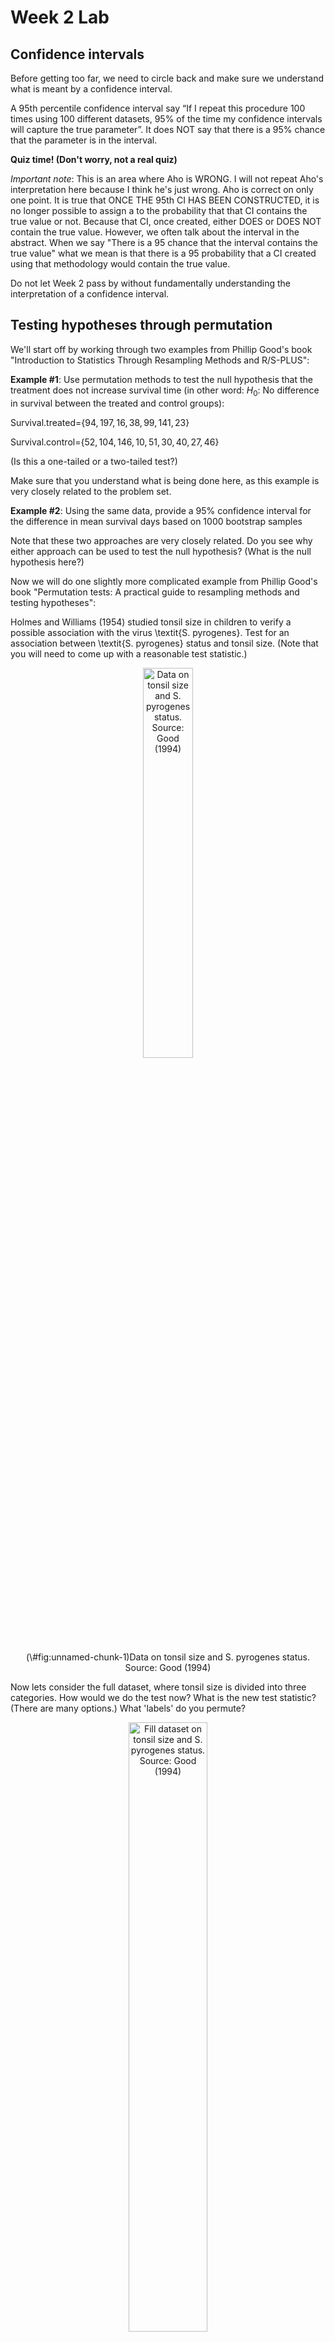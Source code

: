 Week 2 Lab
=============

Confidence intervals
-----------------------

Before getting too far, we need to circle back and make sure we understand what is meant by a confidence interval. 

A 95th percentile confidence interval say “If I repeat this procedure 100 times using 100 different datasets, 95% of the time my confidence intervals will capture the true parameter”. It does NOT say that there is a 95% chance that the parameter is in the interval.

**Quiz time! (Don't worry, not a real quiz)**

*Important note*: This is an area where Aho is WRONG. I will not repeat Aho's interpretation here because I think he's just wrong. Aho is correct on only one point. It is true that ONCE THE 95th CI HAS BEEN CONSTRUCTED, it is no longer possible to assign a $%$ to the probability that that CI contains the true value or not. Because that CI, once created, either DOES or DOES NOT contain the true value. However, we often talk about the interval in the abstract. When we say "There is a 95$%$ chance that the interval contains the true value" what we mean is that there is a 95$%$ probability that a CI created using that methodology would contain the true value.

Do not let Week 2 pass by without fundamentally understanding the interpretation of a confidence interval. 

Testing hypotheses through permutation
------------------------------------

We'll start off by working through two examples from Phillip Good's book "Introduction to Statistics Through Resampling Methods and R/S-PLUS":

**Example #1**: Use permutation methods to test the null hypothesis that the treatment does not increase survival time (in other word: $H_{0}$: No difference in survival between the treated and control groups):

Survival.treated=$\{94,197,16,38,99,141,23 \}$

Survival.control=$\{52,104,146,10,51,30,40,27,46 \}$

(Is this a one-tailed or a two-tailed test?)

Make sure that you understand what is being done here, as this example is very closely related to the problem set.


**Example #2**: Using the same data, provide a 95% confidence interval for the difference in mean survival days based on 1000 bootstrap samples

Note that these two approaches are very closely related. Do you see why either approach can be used to test the null hypothesis? (What is the null hypothesis here?)

Now we will do one slightly more complicated example from Phillip Good's book "Permutation tests: A practical guide to resampling methods and testing hypotheses":

Holmes and Williams (1954) studied tonsil size in children to verify a possible association with the virus \textit{S. pyrogenes}. Test for an association between \textit{S. pyrogenes} status and tonsil size. (Note that you will need to come up with a reasonable test statistic.)

<div class="figure" style="text-align: center">
<img src="Table2categories.png" alt="Data on tonsil size and S. pyrogenes status. Source: Good (1994)" width="40%" />
<p class="caption">(\#fig:unnamed-chunk-1)Data on tonsil size and S. pyrogenes status. Source: Good (1994)</p>
</div>

Now lets consider the full dataset, where tonsil size is divided into three categories. How would we do the test now? What is the new test statistic? (There are many options.) What 'labels' do you permute?

<div class="figure" style="text-align: center">
<img src="Table3categories.png" alt="Fill dataset on tonsil size and S. pyrogenes status. Source: Good (1994)" width="50%" />
<p class="caption">(\#fig:unnamed-chunk-2)Fill dataset on tonsil size and S. pyrogenes status. Source: Good (1994)</p>
</div>

Basics of bootstrap and jackknife
------------------------------------

To get started with bootstrap and jackknife techniques, we start by working through a very simple example. First we simulate some data


```r
x<-seq(0,9,by=1)
```

This will constutute our "data". Let's print the result of sampling with replacement to get a sense for it...


```r
table(sample(x,size=length(x),replace=T))
```

```
## 
## 0 2 4 5 6 9 
## 1 2 2 2 1 2
```

Now we will write a little script to take bootstrap samples and calculate the means of each of these bootstrap samples


```r
xmeans<-vector(length=1000)
for (i in 1:1000)
  {
  xmeans[i]<-mean(sample(x,replace=T))
  }
```

The actual number of bootstrapped samples is arbitrary *at this point* but there are ways of characterizing the precision of the bootstrap (jackknife-after-bootstrap) which might inform the number of bootstrap samples needed. *In practice*, people tend to pick some arbitrary but large number of bootstrap samples because computers are so fast that it is often easy to draw far more samples than are actually needed. When calculation of the statistic is slow (as might be the case if you are using the samples to construct a phylogeny, for example), then you would need to be more concerned with the number of bootstrap samples. 

First, lets just look at a histogram of the bootstrapped means and plot the actual sample mean on the histogram for comparison



```r
hist(xmeans,breaks=30,col="pink")
abline(v=mean(x),lwd=2)
```

<img src="Week-2-lab_files/figure-html/unnamed-chunk-6-1.png" width="672" />

Calculating bias and standard error
-----------------------------------

From these we can calculate the bias and standard deviation for the mean (which is the "statistic"):

$$
\widehat{Bias_{boot}} = \left(\frac{1}{k}\sum^{k}_{i=1}\theta^{*}_{i}\right)-\hat{\theta}
$$


```r
bias.boot<-mean(xmeans)-mean(x)
bias.boot
```

```
## [1] -0.0517
```

```r
hist(xmeans,breaks=30,col="pink")
abline(v=mean(x),lwd=5,col="black")
abline(v=mean(xmeans),lwd=2,col="yellow")
```

<img src="Week-2-lab_files/figure-html/unnamed-chunk-7-1.png" width="672" />

$$
\widehat{s.e._{boot}} = \sqrt{\frac{1}{k-1}\sum^{k}_{i=1}(\theta^{*}_{i}-\bar{\theta^{*}})^{2}}
$$


```r
se.boot<-sd(xmeans)
```

We can find the confidence intervals in two ways:

Method #1: Assume the bootstrap statistics are normally distributed


```r
LL.boot<-mean(xmeans)-1.96*se.boot #where did 1.96 come from?
UL.boot<-mean(xmeans)+1.96*se.boot
LL.boot
```

```
## [1] 2.684292
```

```r
UL.boot
```

```
## [1] 6.212308
```

Method #2: Simply take the quantiles of the bootstrap statistics


```r
quantile(xmeans,c(0.025,0.975))
```

```
##  2.5% 97.5% 
##   2.8   6.3
```

Let's compare this to what we would have gotten if we had used normal distribution theory. First we have to calculate the standard error:


```r
se.normal<-sqrt(var(x)/length(x))
LL.normal<-mean(x)-qt(0.975,length(x)-1)*se.normal
UL.normal<-mean(x)+qt(0.975,length(x)-1)*se.normal
LL.normal
```

```
## [1] 2.334149
```

```r
UL.normal
```

```
## [1] 6.665851
```

In this case, the confidence intervals we got from the normal distribution theory are too wide.

Does it make sense why the normal distribution theory intervals are too wide? Because the original were were uniformly distributed, the data has higher variance than would be expected and therefore the standard error is higher than would be expected.

There are two packages that provide functions for bootstrapping, 'boot' and 'boostrap'. We will start by using the 'bootstrap' package, which was originally designed for Efron and Tibshirani's monograph on the bootstrap. 

To test the main functionality of the 'bootstrap' package, we will use the data we already have. The 'bootstrap' function requires the input of a user-defined function to calculate the statistic of interest. Here I will write a function that calculates the mean of the input values.


```r
library(bootstrap)
theta<-function(x)
  {
    mean(x)
  }
results<-bootstrap(x=x,nboot=1000,theta=theta)
results
```

```
## $thetastar
##    [1] 4.5 4.5 4.5 5.9 4.4 4.1 3.4 3.6 4.6 4.5 4.2 4.5 4.9 4.2 3.4 6.8 4.1 3.7
##   [19] 2.9 4.5 5.3 3.6 5.3 4.3 5.1 6.3 4.6 4.3 4.7 5.3 3.4 5.9 4.5 3.6 5.4 4.3
##   [37] 4.4 5.7 5.4 4.6 4.0 4.6 5.2 4.2 3.8 4.8 4.5 4.4 4.7 5.5 4.4 5.8 3.4 5.6
##   [55] 4.8 4.8 3.5 5.7 4.5 3.5 2.9 4.4 3.9 5.1 4.6 4.9 5.0 4.0 6.7 3.9 4.7 4.8
##   [73] 4.2 4.8 4.4 5.4 5.1 5.9 5.7 3.7 5.1 4.7 6.9 3.7 3.4 5.0 4.1 3.3 3.6 3.9
##   [91] 4.3 6.0 4.3 4.6 2.5 4.6 4.4 3.5 5.5 4.4 6.2 5.0 4.0 4.2 4.5 5.6 6.1 5.3
##  [109] 3.4 4.9 3.5 5.4 3.5 2.3 4.2 3.3 3.5 4.9 4.7 4.0 5.1 3.9 5.5 5.4 6.4 4.5
##  [127] 4.3 4.6 4.8 5.6 4.0 4.6 5.5 4.1 5.1 2.7 4.8 3.7 4.0 6.9 4.2 4.0 4.1 3.9
##  [145] 2.9 4.6 3.3 4.6 5.1 4.4 5.1 2.1 5.6 5.3 3.5 4.3 4.0 5.2 4.7 6.5 5.5 5.4
##  [163] 5.2 4.2 4.1 4.8 3.1 5.1 3.5 3.5 5.4 5.3 3.9 4.2 5.8 5.6 3.6 5.7 4.1 4.1
##  [181] 4.9 4.7 5.8 4.3 2.9 1.3 3.7 5.3 5.6 5.2 6.0 2.7 5.6 5.5 5.7 2.6 4.0 5.0
##  [199] 5.1 3.3 4.1 3.4 6.5 3.7 2.9 4.0 5.6 3.7 6.0 3.7 2.8 3.6 5.7 4.8 5.0 4.5
##  [217] 4.5 4.1 5.5 6.0 3.3 4.1 3.6 3.6 4.9 4.3 4.5 5.3 5.1 4.8 4.0 4.3 3.1 3.7
##  [235] 4.6 3.7 4.0 5.9 3.9 6.5 3.8 5.0 4.4 3.9 4.5 3.4 4.7 3.9 4.5 3.7 5.6 5.2
##  [253] 5.2 5.3 3.9 3.7 4.5 4.6 5.6 4.9 3.2 4.9 6.0 5.2 3.5 5.2 3.8 5.7 4.8 6.1
##  [271] 3.5 4.7 5.1 5.0 3.5 4.4 4.1 4.3 4.9 6.2 4.3 6.2 5.0 5.2 4.0 5.4 5.3 3.0
##  [289] 4.9 5.0 3.2 3.7 5.3 4.2 5.0 5.2 3.8 5.1 5.2 4.9 2.5 5.6 5.8 4.8 5.5 5.5
##  [307] 5.0 3.2 3.7 6.1 5.5 5.4 3.3 5.1 4.8 4.6 4.9 4.1 4.8 4.3 2.5 4.3 4.1 5.0
##  [325] 4.2 5.6 3.3 4.6 3.1 5.4 5.4 4.0 3.9 5.3 4.9 3.9 5.2 5.3 4.8 5.7 3.6 3.4
##  [343] 5.4 4.9 3.4 3.7 4.7 3.2 4.7 4.1 4.6 4.1 4.6 4.7 5.5 2.1 5.4 2.7 5.0 4.0
##  [361] 5.0 4.8 4.8 5.2 4.7 3.8 4.0 4.8 5.6 3.8 2.8 3.8 3.3 4.7 3.7 4.1 3.7 4.1
##  [379] 4.4 3.4 4.9 6.1 5.6 5.0 3.1 4.8 5.0 4.5 3.6 5.0 3.0 5.8 3.6 5.0 4.6 3.6
##  [397] 5.3 4.2 4.7 3.0 5.5 3.9 6.0 3.8 3.8 3.5 3.6 6.0 5.6 3.6 3.7 5.3 4.9 3.5
##  [415] 4.9 4.1 5.6 5.1 4.4 7.6 3.5 2.4 3.9 3.3 5.2 4.0 4.9 5.0 4.4 4.3 4.8 5.3
##  [433] 4.9 5.5 4.3 5.2 4.4 4.2 6.3 4.7 3.3 5.6 4.8 3.0 4.3 3.6 5.4 4.8 4.4 4.6
##  [451] 5.1 5.1 5.4 4.5 5.2 4.0 4.3 3.0 3.8 4.0 4.4 4.6 5.4 4.4 3.6 3.3 5.1 4.2
##  [469] 5.5 3.1 3.2 2.8 6.3 4.3 3.5 6.1 4.8 3.0 3.9 5.1 3.2 5.1 4.3 2.6 5.2 4.2
##  [487] 4.1 4.7 4.3 3.8 3.9 3.1 3.8 5.6 4.5 4.4 4.4 4.8 3.9 3.7 4.2 3.2 4.3 3.8
##  [505] 4.0 4.5 4.3 4.5 4.8 4.4 2.2 4.0 3.1 6.3 4.1 2.8 4.2 3.3 4.4 3.5 4.5 4.8
##  [523] 7.0 4.6 4.8 4.6 4.6 5.2 4.6 4.6 5.2 5.5 4.7 5.2 4.6 3.7 3.1 5.1 3.9 3.3
##  [541] 4.8 4.9 5.0 3.9 4.6 5.4 4.4 3.0 3.3 4.8 4.1 4.3 3.8 4.3 4.1 4.7 5.6 3.9
##  [559] 3.7 7.1 6.0 4.6 5.3 3.9 3.7 3.1 5.7 4.9 4.2 5.1 4.0 4.6 7.3 3.8 3.1 4.3
##  [577] 3.6 6.9 4.4 4.0 4.3 3.0 3.7 4.4 6.3 3.7 4.0 3.9 3.6 5.6 3.5 3.2 5.6 5.3
##  [595] 4.3 3.4 3.6 4.8 4.2 3.2 4.3 5.5 5.2 3.5 5.4 3.4 5.2 3.8 4.3 4.1 4.3 4.5
##  [613] 4.7 6.7 4.5 4.7 4.2 3.4 4.8 4.8 4.4 5.2 2.6 4.0 5.9 3.9 4.7 4.3 5.3 3.9
##  [631] 3.7 4.1 3.4 3.6 5.6 3.5 4.9 5.8 3.3 4.2 4.2 4.8 5.0 4.8 4.7 5.3 3.9 3.4
##  [649] 4.6 4.6 3.0 3.8 6.6 4.3 3.7 4.0 4.7 1.9 4.2 5.0 4.3 4.0 5.9 4.8 4.1 3.4
##  [667] 2.8 5.0 4.0 3.0 5.2 5.3 4.0 4.9 4.2 5.2 4.1 5.5 3.0 5.2 6.5 4.6 5.0 4.6
##  [685] 5.2 3.7 5.3 5.6 5.0 5.4 3.2 4.2 5.2 4.8 4.4 4.4 4.8 3.6 5.6 4.5 4.6 5.9
##  [703] 5.2 3.4 4.6 3.8 4.8 4.2 2.8 6.1 3.9 4.1 4.2 4.0 3.5 4.2 5.8 2.9 5.3 4.4
##  [721] 4.1 4.1 5.5 4.7 3.5 4.3 4.3 3.9 5.5 5.7 5.1 5.6 5.3 5.3 5.7 3.9 5.5 4.0
##  [739] 4.3 4.1 4.5 2.7 2.7 3.9 5.6 5.3 3.5 5.8 4.6 6.3 3.2 4.8 6.7 4.2 3.9 6.7
##  [757] 4.9 3.0 4.2 4.6 4.5 5.3 5.6 2.9 5.8 3.6 6.1 4.3 4.4 4.4 4.9 5.0 2.6 4.8
##  [775] 4.8 4.8 4.0 4.9 4.8 4.9 5.6 4.3 5.0 4.2 4.7 5.0 4.1 3.8 4.2 4.8 4.8 2.8
##  [793] 4.9 5.3 3.4 4.5 5.7 5.5 4.4 5.9 4.6 4.4 3.7 4.4 4.2 3.7 4.9 5.0 4.9 5.4
##  [811] 5.7 3.6 5.5 4.8 3.5 4.0 4.2 4.2 4.4 3.6 3.6 4.9 5.9 5.8 3.9 4.8 4.6 5.1
##  [829] 2.7 3.3 4.8 5.2 4.8 3.7 2.7 4.0 5.1 4.4 3.7 3.7 5.4 3.1 3.8 4.7 5.0 4.6
##  [847] 3.1 4.9 2.9 4.9 5.7 5.1 4.7 2.9 4.3 6.8 4.8 3.5 4.4 5.2 5.8 4.3 3.9 3.6
##  [865] 6.1 4.1 5.2 4.6 5.5 3.4 4.9 5.8 4.9 3.7 5.4 5.0 3.5 3.7 4.4 2.9 2.7 4.7
##  [883] 4.1 3.6 5.8 4.1 4.3 5.4 4.2 6.1 4.1 3.4 3.3 4.8 3.8 3.6 4.6 4.8 5.5 5.5
##  [901] 3.2 4.8 5.6 4.8 3.3 3.1 4.0 5.7 3.4 6.1 3.8 1.8 3.5 3.8 4.6 4.8 4.2 3.0
##  [919] 4.4 2.8 4.4 3.7 3.4 6.8 5.6 3.0 5.1 4.5 4.2 5.4 4.0 4.6 5.4 3.7 4.8 4.5
##  [937] 4.2 3.6 3.9 4.3 3.4 3.3 6.0 6.1 3.9 4.2 5.2 3.9 5.8 5.4 4.9 4.5 4.1 4.0
##  [955] 4.6 5.5 3.6 6.1 3.1 4.1 3.3 3.9 5.3 4.5 5.6 3.7 3.7 3.9 1.7 3.6 3.2 2.5
##  [973] 5.4 4.1 4.1 5.0 4.9 3.9 4.9 4.0 5.2 4.6 4.4 4.5 4.6 4.6 3.2 4.1 3.4 4.7
##  [991] 5.1 5.2 4.2 4.1 5.3 4.3 5.9 4.1 5.7 4.9
## 
## $func.thetastar
## NULL
## 
## $jack.boot.val
## NULL
## 
## $jack.boot.se
## NULL
## 
## $call
## bootstrap(x = x, nboot = 1000, theta = theta)
```

```r
quantile(results$thetastar,c(0.025,0.975))
```

```
##   2.5%  97.5% 
## 2.7975 6.3000
```

Notice that we get exactly what we got last time. This illustrates an important point, which is that the bootstrap functions are often no easier to use than something you could write yourself.

You can also define a function of the bootstrapped statistics (we have been calling this theta) to pull out immediately any summary statistics you are interested in from the bootstrapped thetas.

Here I will write a function that calculates the bias of my estimate of the mean (which is 4.5 [i.e. the mean of the number 0,1,2,3,4,5,6,7,8,9])


```r
bias<-function(x)
  {
  mean(x)-4.5
  }
results<-bootstrap(x=x,nboot=1000,theta=theta,func=bias)
results
```

```
## $thetastar
##    [1] 4.6 5.1 3.6 4.8 3.2 4.1 3.8 3.9 6.8 6.1 4.0 5.5 5.8 3.3 2.9 4.7 2.9 5.3
##   [19] 3.9 5.6 3.9 4.0 5.6 3.9 4.2 5.0 3.0 5.2 5.5 4.8 4.9 5.6 2.9 5.1 4.9 3.6
##   [37] 4.0 5.4 3.9 4.5 4.9 3.5 5.0 4.9 5.9 4.2 5.8 3.7 5.0 3.8 4.2 5.3 4.6 2.2
##   [55] 5.1 5.8 5.9 5.2 2.5 4.2 5.9 3.3 4.5 4.8 5.9 4.6 3.9 5.3 3.9 4.6 6.0 6.6
##   [73] 4.2 4.0 6.2 3.0 5.4 4.6 5.3 5.6 3.3 5.1 3.1 5.0 4.5 4.2 5.6 5.2 4.2 4.7
##   [91] 3.1 2.9 5.2 3.5 5.2 5.3 4.6 3.5 3.1 4.4 4.3 6.6 3.3 4.6 4.6 4.2 3.9 3.3
##  [109] 4.1 3.0 4.6 4.9 2.6 4.4 3.3 4.7 4.2 5.3 5.6 3.2 6.0 4.9 4.2 3.7 5.2 4.7
##  [127] 5.5 6.1 4.6 3.2 3.8 4.0 4.3 4.0 4.8 4.6 3.8 4.6 5.4 4.4 4.4 5.1 4.0 3.6
##  [145] 4.4 5.6 4.7 2.8 2.1 4.9 3.8 4.9 3.5 5.1 3.9 4.6 3.7 4.1 5.0 6.3 5.2 3.9
##  [163] 4.8 3.5 4.5 5.5 3.5 5.6 4.7 3.1 2.7 2.8 5.4 4.1 4.5 4.2 5.2 3.7 5.5 5.1
##  [181] 4.5 5.2 3.9 5.3 5.1 3.9 4.7 4.9 4.6 5.7 6.0 3.2 5.8 5.0 4.4 5.4 3.0 5.3
##  [199] 2.7 5.8 4.2 4.3 4.6 4.2 5.4 6.4 4.7 3.9 3.6 4.5 5.0 5.5 4.3 4.3 5.2 2.7
##  [217] 4.0 4.5 4.2 3.8 4.3 4.4 5.0 4.7 5.1 5.3 3.9 4.4 5.4 5.0 4.4 4.9 4.4 2.2
##  [235] 5.2 4.0 4.6 3.0 4.9 4.8 3.1 4.3 4.3 4.2 4.6 4.2 3.3 5.5 5.3 4.4 4.5 3.7
##  [253] 3.8 3.7 3.6 4.3 6.4 4.5 4.6 3.1 4.7 5.0 4.1 5.2 5.1 4.9 6.2 5.1 4.8 4.9
##  [271] 5.3 3.0 4.3 6.6 3.6 3.3 5.3 5.1 3.8 4.3 5.1 4.4 4.8 3.3 5.3 5.7 4.2 4.6
##  [289] 4.6 2.2 6.0 3.9 3.7 4.0 3.9 3.5 4.4 4.0 4.7 6.2 1.8 4.2 3.6 4.6 3.7 3.8
##  [307] 4.1 3.4 5.0 5.0 3.9 3.9 4.8 4.2 4.1 3.8 4.4 5.7 5.0 4.0 5.9 5.1 4.5 5.9
##  [325] 4.6 4.3 4.7 3.7 2.4 4.4 3.4 5.4 4.5 4.2 5.0 5.1 3.1 4.0 4.0 4.5 5.0 4.2
##  [343] 3.7 3.8 6.5 4.3 4.4 3.4 4.3 3.1 4.2 5.2 4.7 5.1 5.1 5.2 4.0 5.1 4.7 5.0
##  [361] 3.7 4.5 4.7 3.9 4.2 3.7 6.3 3.2 5.7 6.1 6.0 2.7 4.2 4.1 4.2 5.1 4.1 4.9
##  [379] 4.0 4.7 4.6 5.1 5.2 4.9 5.6 4.3 5.6 4.2 4.3 4.6 4.2 5.9 5.3 4.4 4.8 4.8
##  [397] 5.2 4.0 5.6 4.4 3.7 3.4 4.2 3.6 5.0 4.1 3.5 5.5 4.1 5.3 3.0 5.2 2.5 3.0
##  [415] 4.0 3.6 4.3 5.0 4.5 4.8 6.5 4.2 5.0 4.1 5.5 4.2 4.5 5.4 5.7 5.2 4.7 5.3
##  [433] 3.1 5.0 5.0 3.4 3.5 4.0 4.6 5.4 4.7 4.9 5.8 4.8 6.2 5.8 5.9 4.7 6.1 5.1
##  [451] 4.7 3.4 4.6 5.2 4.5 2.9 4.5 5.2 2.4 4.6 4.4 5.1 3.5 4.1 3.3 6.4 5.9 5.4
##  [469] 3.9 4.8 5.0 3.5 4.6 3.9 5.3 5.6 4.0 3.2 4.5 3.6 4.9 3.6 5.2 4.8 4.1 4.8
##  [487] 3.4 4.2 4.4 4.5 4.4 3.6 3.4 3.7 4.5 3.9 2.7 3.6 5.1 4.3 3.9 4.1 5.8 5.1
##  [505] 5.7 4.8 4.6 3.3 3.9 4.0 4.0 3.0 5.0 6.3 4.1 4.3 3.8 6.3 4.9 4.9 4.1 4.9
##  [523] 4.7 5.0 4.7 4.0 4.3 4.7 4.6 2.8 5.2 4.5 4.3 4.9 3.9 4.6 5.2 4.9 4.4 4.3
##  [541] 3.9 4.4 4.4 5.9 4.3 4.0 4.7 3.1 3.9 5.3 4.2 5.9 5.0 5.4 5.1 6.1 4.4 5.8
##  [559] 5.4 4.4 4.9 4.4 3.7 4.3 5.6 4.0 5.1 3.7 4.8 4.1 5.6 3.6 4.1 5.8 3.5 3.4
##  [577] 5.2 4.1 4.9 2.8 5.0 3.2 4.6 5.1 3.3 3.5 4.2 5.8 4.3 5.6 3.6 4.2 3.9 4.9
##  [595] 4.2 5.9 4.8 4.0 6.8 5.2 4.6 5.2 5.8 4.7 4.7 3.7 5.7 3.2 6.8 4.1 4.3 5.3
##  [613] 3.8 5.8 4.7 4.8 4.2 5.9 4.3 3.9 4.8 4.5 3.5 4.0 2.6 4.2 4.6 4.9 4.6 5.5
##  [631] 3.5 4.9 4.4 1.9 4.6 4.3 4.9 5.8 4.1 2.5 5.1 3.8 3.5 5.3 5.0 5.4 5.0 5.6
##  [649] 4.0 4.1 3.2 4.0 3.0 6.2 4.7 4.6 4.7 5.2 3.8 4.2 3.3 3.2 3.1 5.1 5.3 4.3
##  [667] 4.2 5.5 4.6 4.5 4.1 3.4 6.0 2.1 4.7 5.0 4.5 4.8 5.2 3.4 3.1 4.4 2.8 6.2
##  [685] 5.2 3.0 2.2 5.5 5.4 4.1 4.1 4.6 3.8 5.9 5.4 5.7 4.6 3.3 4.1 5.6 4.2 4.5
##  [703] 5.1 2.5 3.7 5.2 4.7 5.0 4.0 4.2 4.8 2.4 3.8 6.5 4.5 4.2 4.9 4.8 5.2 5.7
##  [721] 4.8 3.7 5.9 4.3 3.3 3.8 6.1 5.1 6.1 4.9 4.1 4.1 4.6 4.0 4.6 4.4 5.0 4.6
##  [739] 4.1 3.7 3.3 5.1 4.9 4.8 6.5 5.1 3.9 4.3 3.7 3.8 4.6 4.5 6.1 5.8 3.4 5.3
##  [757] 5.1 5.2 2.5 4.9 3.7 5.0 4.5 5.5 5.3 3.7 4.9 4.5 5.3 4.8 6.6 4.3 4.9 3.5
##  [775] 5.3 4.9 3.9 4.0 5.2 5.0 4.2 4.7 5.6 5.5 4.7 5.6 4.3 6.5 4.1 5.3 4.0 4.1
##  [793] 5.9 4.3 3.9 4.7 2.4 4.2 5.0 4.3 3.9 3.6 3.3 4.2 4.0 3.6 4.0 4.4 5.2 4.7
##  [811] 4.9 4.1 2.8 5.3 5.2 5.5 4.2 3.2 4.0 4.0 3.4 6.3 5.2 5.0 5.0 4.4 4.7 4.6
##  [829] 5.7 4.0 5.0 3.2 3.4 5.3 4.5 4.5 4.9 5.7 4.4 4.2 4.8 5.3 4.2 4.8 4.1 4.3
##  [847] 4.4 3.7 6.1 4.5 4.1 2.9 3.6 5.3 3.0 4.2 4.6 5.2 4.7 5.1 2.7 3.4 4.4 5.2
##  [865] 3.0 4.1 4.7 6.0 2.7 4.2 4.9 2.3 3.9 3.6 4.2 4.5 5.1 3.1 3.8 3.7 4.5 4.0
##  [883] 5.0 3.5 3.2 5.1 5.0 5.2 6.4 4.9 4.0 5.9 4.5 3.7 3.1 4.2 3.8 6.5 3.6 4.2
##  [901] 4.9 4.4 3.4 1.7 2.8 3.3 4.6 5.5 5.7 4.1 6.9 4.4 4.1 5.0 5.3 5.3 5.7 4.3
##  [919] 4.8 4.4 3.8 4.8 5.0 2.4 4.0 3.7 5.0 3.7 4.9 2.8 4.0 4.8 2.9 4.1 6.7 5.8
##  [937] 5.3 4.2 4.1 4.5 3.6 5.6 6.4 3.8 3.6 2.7 5.1 4.4 2.9 5.6 5.4 4.7 5.5 6.3
##  [955] 4.0 4.4 5.2 3.9 5.1 4.8 4.2 3.5 3.4 4.0 3.2 3.8 1.9 5.8 4.5 4.5 5.6 2.9
##  [973] 4.3 4.5 4.4 2.9 5.5 6.3 3.8 4.0 5.0 3.2 5.8 5.8 4.5 5.5 3.7 4.7 3.8 4.4
##  [991] 4.0 4.4 5.5 4.5 5.3 5.1 3.8 4.8 5.9 3.3
## 
## $func.thetastar
## [1] -0.0105
## 
## $jack.boot.val
##  [1]  0.49751381  0.29740634  0.30550459  0.19350282 -0.02234957 -0.09106145
##  [7] -0.19116022 -0.30792350 -0.38862974 -0.53584337
## 
## $jack.boot.se
## [1] 0.9670764
## 
## $call
## bootstrap(x = x, nboot = 1000, theta = theta, func = bias)
```

Compare this to 'bias.boot' (our result from above). Why might it not be the same? Try running the same section of code several times. See how the value of the bias ($func.thetastar) jumps around? We should not be surprised by this because we can look at the jackknife-after-bootstrap estimate of the standard error of the function (in this case, that function is the bias) and we can see that it is not so small that we wouldn't expect some variation in these values.

Remember, everything we have discussed today are estimates. The statistic as applied to your data will change with new data, as will the standard error, the confidence intervals - everything! All of these values have sampling distributions and are subject to change if you repeated the procedure with new data.

Note that we can calculate any function of $\theta^{*}$. A simple example would be the 72nd percentile:


```r
perc72<-function(x)
  {
  quantile(x,probs=c(0.72))
  }
results<-bootstrap(x=x,nboot=1000,theta=theta,func=perc72)
results
```

```
## $thetastar
##    [1] 4.6 3.3 4.3 4.2 5.4 3.2 4.3 4.1 4.0 6.1 5.0 5.5 5.7 4.5 5.1 3.3 5.3 5.6
##   [19] 5.2 3.4 3.6 3.1 5.5 4.9 5.0 4.0 5.1 4.7 4.4 5.4 4.3 3.6 6.8 4.3 4.6 2.9
##   [37] 2.6 4.8 3.7 4.4 4.7 5.6 3.6 5.0 3.9 3.9 5.3 3.2 2.6 5.2 3.1 4.6 5.9 5.1
##   [55] 4.6 5.3 4.7 4.8 5.2 4.8 4.2 4.7 3.0 3.5 4.3 4.6 4.5 5.3 5.3 3.8 4.2 3.9
##   [73] 4.5 4.4 3.4 2.4 5.1 5.1 4.2 4.2 4.3 3.8 3.6 3.4 4.2 4.7 2.9 3.5 3.8 4.3
##   [91] 6.1 4.1 3.0 5.3 2.7 3.9 4.0 4.8 3.0 2.7 3.7 5.7 4.2 4.1 3.9 3.7 5.1 5.9
##  [109] 4.6 4.4 6.2 3.2 5.4 4.3 4.0 5.5 5.9 5.4 4.1 6.1 5.0 4.0 4.6 5.1 5.0 4.0
##  [127] 4.8 5.0 3.7 4.3 5.6 4.9 4.7 5.2 3.7 5.2 2.5 5.1 5.3 4.9 3.6 3.0 4.4 4.2
##  [145] 3.0 4.1 4.2 5.7 4.0 4.4 3.3 5.2 4.5 4.0 4.5 2.3 4.0 4.5 5.5 5.0 3.1 3.4
##  [163] 4.0 5.1 4.7 4.8 4.9 5.5 4.4 4.0 2.8 6.0 5.8 4.5 4.3 4.8 4.3 3.8 5.1 4.5
##  [181] 4.9 4.3 4.5 3.2 4.5 2.6 3.8 3.8 4.6 4.1 5.6 6.1 4.5 4.6 5.0 4.8 4.6 3.0
##  [199] 3.8 4.3 5.5 3.8 4.6 5.0 2.8 4.2 3.5 6.5 6.4 3.7 5.0 4.7 5.7 2.9 5.8 4.3
##  [217] 5.5 5.1 4.6 5.3 5.1 5.3 4.4 5.8 4.5 3.7 4.3 5.6 3.7 4.9 6.0 4.8 3.0 4.8
##  [235] 3.6 5.1 2.8 3.5 2.9 3.5 4.4 4.6 5.5 4.0 4.3 5.3 4.1 4.0 5.9 4.8 5.7 5.6
##  [253] 4.6 5.7 3.9 4.4 4.6 4.7 6.6 3.7 4.8 3.1 5.4 3.2 5.1 6.2 5.5 4.6 5.7 5.5
##  [271] 5.0 5.2 3.4 4.4 5.8 3.9 3.0 5.2 5.5 4.6 5.2 3.9 5.9 5.3 6.0 5.2 4.3 4.1
##  [289] 2.3 5.3 4.1 3.0 5.4 3.9 5.3 3.9 4.1 4.7 4.7 4.3 5.8 4.2 6.6 4.6 4.5 4.6
##  [307] 3.6 5.9 4.2 3.1 4.0 3.8 4.6 3.8 4.7 4.9 3.7 4.5 2.8 6.1 5.4 4.2 4.0 4.9
##  [325] 3.3 5.6 4.1 2.7 5.0 5.2 4.5 5.3 3.9 5.3 4.6 5.5 4.9 4.3 3.8 6.1 5.0 4.6
##  [343] 4.0 2.8 5.7 4.0 4.6 4.0 5.5 5.2 4.0 4.1 4.5 4.7 4.3 4.6 2.8 4.3 2.9 4.0
##  [361] 4.3 3.2 3.7 4.2 4.8 2.9 4.6 5.3 6.3 5.8 5.1 3.2 4.1 5.5 4.8 4.6 4.0 5.0
##  [379] 5.9 5.1 3.9 4.5 3.3 4.5 5.6 5.9 4.3 4.2 4.0 4.4 4.8 4.1 3.2 4.2 6.1 5.3
##  [397] 4.4 6.5 2.8 3.7 5.3 4.3 5.3 4.3 2.2 6.0 6.5 3.8 3.1 5.7 4.7 4.5 5.1 4.0
##  [415] 3.0 5.6 4.1 5.0 4.5 4.6 4.1 4.5 4.0 4.0 5.0 4.1 4.0 4.7 6.0 5.3 4.8 4.6
##  [433] 3.9 5.0 3.7 3.3 3.8 5.0 5.3 4.8 5.4 3.5 5.0 4.8 3.6 2.7 4.3 5.5 6.5 4.3
##  [451] 5.7 4.6 3.6 3.8 3.1 5.3 5.9 4.8 5.8 3.7 2.3 5.6 3.3 4.1 3.5 4.6 4.1 5.7
##  [469] 4.4 4.4 3.8 5.8 3.2 5.9 4.8 5.1 2.6 5.0 3.8 4.1 4.3 3.0 5.3 5.2 5.5 4.4
##  [487] 3.2 4.1 4.3 5.9 4.2 6.7 3.9 5.1 3.7 2.5 4.4 3.9 3.1 4.2 3.2 3.2 4.4 3.9
##  [505] 5.8 3.6 4.2 3.8 4.6 3.7 3.7 4.1 3.9 3.1 5.0 3.5 3.3 3.2 4.8 3.8 3.8 3.7
##  [523] 4.8 5.6 4.3 4.2 5.2 5.4 2.0 6.7 2.3 4.5 4.1 4.3 5.1 5.7 5.6 4.9 4.8 4.5
##  [541] 4.9 3.5 5.4 4.0 3.1 3.6 6.4 4.9 3.8 5.7 5.2 4.8 5.6 3.5 3.9 3.9 3.3 4.2
##  [559] 5.0 5.1 5.5 4.9 4.8 3.4 4.7 6.5 5.1 3.5 5.3 4.0 5.8 4.4 4.3 2.9 3.5 5.7
##  [577] 4.7 5.6 4.2 5.4 5.0 4.1 3.5 4.9 4.1 2.2 3.4 5.3 1.3 3.8 4.5 3.1 4.4 5.0
##  [595] 4.4 2.5 5.2 3.5 4.5 4.0 6.6 2.6 4.3 3.7 4.2 4.2 4.4 5.5 6.5 6.9 3.9 5.2
##  [613] 7.1 4.1 6.4 5.7 5.8 4.3 4.7 4.2 4.1 4.9 6.4 5.1 2.9 5.1 6.3 3.6 5.3 4.4
##  [631] 5.3 5.5 5.2 4.9 6.1 3.6 3.7 3.7 4.0 4.6 3.6 4.5 2.5 5.8 5.2 5.4 5.7 4.2
##  [649] 4.8 3.0 3.8 5.9 4.3 5.3 5.1 4.5 4.6 4.9 6.4 5.1 5.8 3.9 5.0 4.5 5.4 3.2
##  [667] 4.3 4.0 4.4 5.5 3.5 4.6 4.4 3.6 4.2 5.5 3.7 5.4 3.2 5.2 3.1 3.3 5.3 4.9
##  [685] 4.4 5.7 4.5 5.3 4.6 4.1 4.7 5.1 5.8 4.2 5.3 3.0 3.9 4.7 4.7 4.8 5.1 3.6
##  [703] 5.4 4.1 4.3 4.2 4.9 4.1 4.7 4.1 4.6 4.8 4.4 3.0 3.8 5.5 3.0 5.8 4.1 4.8
##  [721] 4.9 3.9 3.3 4.0 5.5 4.4 5.7 4.1 3.8 5.2 5.3 4.5 5.4 4.7 5.6 4.8 3.2 4.5
##  [739] 5.6 5.3 2.9 5.0 5.0 4.7 6.2 2.9 4.7 3.8 3.9 3.6 4.7 4.0 2.9 2.8 3.8 3.7
##  [757] 4.8 4.5 3.9 5.2 4.5 5.2 4.4 4.5 4.7 4.9 5.2 5.2 5.3 4.4 5.2 5.2 4.5 3.4
##  [775] 3.8 4.5 5.0 3.4 3.7 4.0 4.4 5.3 5.2 3.4 5.9 3.1 5.4 5.4 6.2 3.0 4.4 5.5
##  [793] 3.6 5.7 3.9 4.1 4.9 6.2 3.1 4.5 5.1 4.5 4.2 5.3 4.5 3.8 5.3 3.7 3.7 4.5
##  [811] 5.3 3.0 3.7 6.4 4.2 5.1 4.5 4.4 5.6 3.8 5.5 3.5 5.8 5.6 4.9 5.0 5.1 5.4
##  [829] 4.4 5.2 3.9 3.2 4.7 4.3 4.6 5.1 4.4 4.2 5.3 4.1 4.2 4.6 4.1 5.9 5.1 5.1
##  [847] 4.9 4.8 2.1 3.9 5.2 4.3 4.4 5.5 4.8 5.6 5.8 5.8 3.8 4.2 5.3 3.9 5.8 4.0
##  [865] 5.4 5.2 2.9 2.9 5.6 4.1 5.1 4.9 5.6 3.3 4.3 4.5 5.1 5.9 6.4 2.4 4.8 3.8
##  [883] 3.9 4.3 4.8 4.7 5.0 5.6 6.0 4.7 4.1 4.6 3.6 4.1 3.3 4.5 5.8 3.6 6.0 4.0
##  [901] 4.8 5.2 5.7 5.1 5.2 4.1 5.2 4.6 2.9 5.2 3.4 4.6 3.9 2.8 4.9 5.2 5.2 3.2
##  [919] 3.1 3.8 4.3 4.7 3.9 4.5 4.0 4.8 3.1 4.5 5.3 4.5 4.7 6.2 3.6 5.1 3.9 4.5
##  [937] 3.5 5.2 4.1 5.9 4.0 3.7 3.8 4.4 3.4 3.0 3.3 4.7 4.0 6.6 5.4 5.3 3.9 5.9
##  [955] 4.5 3.4 3.2 4.5 4.8 5.2 4.9 6.0 4.2 4.3 5.0 3.7 2.7 5.1 2.4 4.4 5.1 4.5
##  [973] 6.2 3.9 3.3 5.9 5.0 5.0 4.5 4.1 3.8 4.4 4.6 4.9 4.8 5.1 3.7 5.8 3.5 4.7
##  [991] 3.8 4.3 5.7 5.0 2.8 4.7 3.8 5.3 4.0 5.4
## 
## $func.thetastar
## 72% 
## 5.1 
## 
## $jack.boot.val
##  [1] 5.500 5.388 5.300 5.300 5.200 5.100 4.900 4.800 4.600 4.500
## 
## $jack.boot.se
## [1] 0.9748706
## 
## $call
## bootstrap(x = x, nboot = 1000, theta = theta, func = perc72)
```

On Tuesday we went over an example in which we bootstrapped the correlation coefficient between LSAT scores and GPA. To do that, we sampled pairs of (LSAT,GPA) data with replacement. Here is a little script that would do something like that using (X,Y) data that are independently drawn from the normal distribution


```r
xdata<-matrix(rnorm(30),ncol=2)
```

Everyone's data is going to be different. With such a small sample size, it would be easy to get a positive or negative correlation by random change, but on average across everyone's datasets, there should be zero correlation because the two columns are drawn independently.


```r
n<-15
theta<-function(x,xdata)
  {
  cor(xdata[x,1],xdata[x,2])
  }
results<-bootstrap(x=1:n,nboot=50,theta=theta,xdata=xdata) 
#NB: xdata is passed to the theta function, not needed for bootstrap function itself
```

Notice the parameters that get passed to the 'bootstrap' function are: (1) the indexes which will be sampled with replacement. This is different that the raw data but the end result is the same because both the indices and the raw data get passed to the function 'theta' (2) the number of bootrapped samples (in this case 50) (3) the function to calculate the statistic (4) the raw data.

Lets look at a histogram of the bootstrapped statistics $\theta^{*}$ and draw a vertical line for the statistic as applied to the original data.


```r
hist(results$thetastar,breaks=30,col="pink")
abline(v=cor(xdata[,1],xdata[,2]),lwd=2)
```

<img src="Week-2-lab_files/figure-html/unnamed-chunk-17-1.png" width="672" />

Parametric bootstrap
---------------------

Let's do one quick example of a parametric bootstrap. We haven't introduced distributions yet (except for the Gaussian, or Normal, distribution, which is the most familiar), so lets spend a few minutes exploring the Gamma distribution, just so we have it to work with for testing out parametric bootstrap. All we need to know is that the Gamma distribution is a continuous, non-negative distribution that takes two parameters, which we call "shape" and "rate". Lets plot a few examples just to see what a Gamma distribution looks like. (Note that the Gamma distribution can be parameterized by "shape" and "rate" OR by "shape" and "scale", where "scale" is just 1/"rate". R will allow you to use either (shape,rate) or (shape,scale) as long as you specify which you are providing.

<img src="Week-2-lab_files/figure-html/unnamed-chunk-18-1.png" width="672" />


Let's generate some fairly sparse data from a Gamma distribution


```r
original.data<-rgamma(10,3,5)
```

and calculate the skew of the data using the R function 'skewness' from the 'moments' package. 


```r
library(moments)
theta<-skewness(original.data)
head(theta)
```

```
## [1] 0.2879141
```

What is skew? Skew describes how assymetric a distribution is. A distribution with a positive skew is a distribution that is "slumped over" to the right, with a right tail that is longer than the left tail. Alternatively, a distribution with negative skew has a longer left tail. Here we are just using it for illustration, as a property of a distribution that you may want to estimate using your data.

Lets use 'fitdistr' to fit a gamma distribution to these data. This function is an extremely handy function that takes in your data, the name of the distribution you are fitting, and some starting values (for the estimation optimizer under the hood), and it will return the parameter values (and their standard errors). We will learn in a couple weeks how R is doing this, but for now we will just use it out of the box. (Because we generated the data, we happen to know that the data are gamma distributed. In general we wouldn't know that, and we will see in a second that our assumption about the shape of the data really does make a difference.)


```r
library(MASS)
fit<-fitdistr(original.data,dgamma,list(shape=1,rate=1))
# fit<-fitdistr(original.data,"gamma")
# The second version would also work.
fit
```

```
##     shape       rate  
##   4.764749   8.174204 
##  (2.060596) (3.728146)
```

Now lets sample with replacement from this new distribution and calculate the skewness at each step:


```r
results<-c()
for (i in 1:1000)
  {
  x.star<-rgamma(length(original.data),shape=fit$estimate[1],rate=fit$estimate[2])
  results<-c(results,skewness(x.star))
  }
head(results)
```

```
## [1] 0.2523278 0.8468052 0.3980653 1.5697386 0.2026111 0.9616714
```

```r
hist(results,breaks=30,col="pink",ylim=c(0,1),freq=F)
```

<img src="Week-2-lab_files/figure-html/unnamed-chunk-22-1.png" width="672" />

Now we have the bootstrap distribution for skewness (the $\theta^{*}$ s), we can compare that to the equivalent non-parametric bootstrap:


```r
results2<-bootstrap(x=original.data,nboot=1000,theta=skewness)
results2
```

```
## $thetastar
##    [1]  0.0204616826 -0.0951355836  0.6093184470 -0.0902277636  0.8992414777
##    [6]  0.1700186940  0.2234458540  0.6832185966  0.0125023555  0.0415735684
##   [11]  0.1016936046  0.0536620390 -0.1290922731  0.4726391388  0.6432034652
##   [16]  0.0992029460  0.7875824918  0.3021228236 -0.0344558903  0.8591316515
##   [21]  0.2536596072 -0.2239487912  0.1933694261  0.4842886682 -0.2794604684
##   [26]  0.3462737546 -0.2072768768 -0.5086520834 -0.4010170678 -0.0065885453
##   [31] -0.2892012439  0.5857222806 -0.4162310487 -0.0169978523  0.0738584756
##   [36] -0.2701582233  0.3982100754  0.4816242842  0.7055093967  0.6200367019
##   [41]  0.2178065415 -0.3206378075  0.0637469510  0.6671585122  0.1445760234
##   [46]  0.2526799466  0.8945988910  0.0119791781 -0.1126314775  0.1833929159
##   [51]  0.8512601715  0.0859120803  0.5091530058  0.1455638329  0.5039255136
##   [56]  0.1773090690  0.4402416267  0.4172765593  0.1828690357  0.5301160306
##   [61]  0.0151668681  0.7017422400  0.6135271545  0.2100281078  0.2131295160
##   [66]  0.0400718285  0.1432947372  0.3862874819 -0.3557341688  1.2554245675
##   [71] -0.6424260830  0.2124378541  0.1281004225 -0.1344412156 -0.0331475023
##   [76]  0.7196200873 -0.5182455356  0.3263813551  0.7364242361 -0.0453071553
##   [81]  0.5595160929  0.0375517186 -0.3189509584  0.6069874009  0.4374707709
##   [86]  0.7131840915  0.8603368295 -0.0607337582 -0.2310410737  0.3020185979
##   [91]  0.1032920839 -0.0378603939 -0.2677846785  0.5838547018  0.6315263932
##   [96] -0.0795101560 -0.0591476486  0.1051385402 -0.0577621270  1.2351037963
##  [101]  0.7356449183  0.8432778552  0.2750471571 -0.0693315243 -0.3138455267
##  [106]  0.0448260261 -0.1210057140  0.9470997848 -0.1235846602  0.3024775088
##  [111] -0.6221900837  0.7131288677  0.2522985510  0.1851286553  0.1138620575
##  [116] -0.3318496322 -0.4911865909 -0.2111643767  0.4418136891  0.6222775744
##  [121]  0.2587078660 -0.0421272238  0.7345562710 -0.6400637662  0.2760795102
##  [126]  0.2247747046 -0.6975050857  0.7616149455  0.3366947617 -0.1658526199
##  [131]  0.9536863090 -0.0069772477  0.3456652298 -0.0660510513  0.4621398195
##  [136] -0.4440669793 -0.2206987532 -0.2446288681  1.1832034002  1.0054350167
##  [141] -0.3481628128 -0.0592810278  0.1317499231  0.3637289807  0.5997638276
##  [146] -0.1527116387  0.3479258434  0.0851981420  1.2539130470  0.2198029370
##  [151]  0.2337359741  0.5209826178  0.2694539233  1.0706698479  0.3713176273
##  [156]  0.2269794274  0.1625013364 -0.0717251209  0.7436344416  0.1202441684
##  [161]  0.3437567053 -0.3995363007  0.5907165145 -0.5914283700  0.1241604767
##  [166] -0.0150487860  0.4340283014  1.0172897325 -0.0403144451  0.1372081986
##  [171]  0.5412599911 -0.1032032552  0.5749454733 -0.2425259544  0.0355101507
##  [176]  0.2947995452 -0.3046147620  1.3973907491  0.1653036263  0.4132362067
##  [181]  0.3630670173 -0.3522982672  1.2914069646  0.6177478132  0.5884830747
##  [186]  0.1536400127 -0.4058202883 -0.1612485226  0.4579771240 -0.0636969028
##  [191] -0.6349802920 -0.6047551881 -0.9526365692  0.7544637469  0.6252387197
##  [196]  0.2217016058  0.2502807904  0.4949306563  0.0594972876 -0.2341641205
##  [201] -0.5173613640  0.1343401118  0.2446170116  0.0768304376  0.3158321917
##  [206]  0.3517154685  0.5630613129  0.5978075247  0.0275668674  0.6148186585
##  [211]  0.7031752106  0.8088918755 -0.3763321218  0.1190146660 -0.5781936737
##  [216] -0.2140568092  0.1499526737 -0.4145727935  0.2681844710 -0.2462998426
##  [221] -0.6159348534 -0.4377658900  0.4633678215  1.0694634717  0.7183029605
##  [226] -0.0568771926 -0.0376260756  1.0383144844  0.4355803116  0.6623600956
##  [231] -0.5926264500  0.6520251611 -0.3691104954  0.1210439628 -0.0401614115
##  [236]  0.6509372108  0.2691292801  0.7031752106  0.5181729229  1.3948123240
##  [241]  0.5786407389 -0.0258658602 -0.4787521172  0.7717254053  0.1191719857
##  [246] -0.4992480315  0.3140760460  0.1301110341  0.4170655106  0.3891932637
##  [251] -0.2047174409  0.5413095751  0.2184540438  0.6910934059  0.6692367475
##  [256]  0.5679746643 -0.4779669550  1.1194119762  0.1809772707  0.3298047506
##  [261] -0.4165728645  0.6026037589  0.7585057810  0.4058955651  0.5164549681
##  [266]  0.4384591356  0.1207249430  0.4306446048 -0.3544540584  0.4407557109
##  [271] -0.1796105137  0.7156664702 -0.5065304249 -0.2672933059 -0.3360987214
##  [276]  0.7063996330  0.9904649779  0.9550666609  0.0658302507 -0.3540015101
##  [281]  0.8393357884 -0.0623316010  0.2303566051  0.3145175572  0.4826282842
##  [286] -0.0920273926  0.0640455208 -1.0976310051  0.8432048472  0.3487407967
##  [291]  0.3996861773  0.4200363804  0.4909989467 -0.1088359073  0.3526853672
##  [296] -0.6948774706  0.3260693685  0.5306920790 -0.1112234534 -0.1618886250
##  [301] -0.4504881608 -0.7720210688  0.3419072837  0.4400625936 -0.0689165472
##  [306]  1.2213520373 -0.1902376188  0.6313921927  0.3512258172  0.0910845344
##  [311]  0.5417071934 -0.5088900861 -0.0912010489  0.9575511522  0.5952289004
##  [316]  0.3862388217 -0.6261565705 -0.7008161587  0.0624006861 -0.2525233655
##  [321] -0.0874712495  0.5979757999  0.7249435654 -0.6742353594  0.2815165359
##  [326]  0.4352152616  0.1012996763  0.6013593097  0.1682812343  0.6520251611
##  [331] -0.3672497520  0.5379230789 -0.0094619264  0.1355619769 -0.6574990277
##  [336] -0.3219900039  0.0205384536 -0.2184984970  0.0429791667  0.7922866750
##  [341]  0.6550145128  0.2470621875  0.4105259944  0.5408031293 -0.1783507025
##  [346] -0.5113775304  0.4314950013  0.0800672152  0.3303664244  0.8839643295
##  [351]  1.0877616932 -0.4307336512  0.4603964759  0.1760682221  0.0549931404
##  [356]  0.1847850262 -0.2362177073  0.2046629183  0.0777289601 -0.5342154118
##  [361]  0.4114186471  0.2835923933  0.1091029063 -0.5447327837  0.0537040919
##  [366] -0.1379119007 -0.7340435355  0.3858158115  0.0607447848  0.1846491585
##  [371]  0.6000128808  1.2971000732 -0.6850637620 -0.3851888070 -0.0116678540
##  [376]  0.0694201600  0.4553755570  0.2445997266  0.5404340865 -0.2485827012
##  [381]  1.1581312614  0.0205373373  0.1169560660  1.4280800730  0.4684478354
##  [386] -0.4416180958  0.1156832562 -0.5716249278 -0.5785247632 -0.6621440038
##  [391]  0.6119600818 -1.2153554446 -0.2189751889  0.4481094217  0.9344651268
##  [396] -0.6865824916  0.4725873088  0.1548452691  0.5585842816 -0.0231009870
##  [401] -0.1194456928 -0.0222384744 -0.0855643259  1.3445429952  0.8825948135
##  [406]  0.7556290865  0.7110562676 -0.3481057334 -0.1449320410  0.0903726956
##  [411] -0.0222162161  0.2302405586  0.0024028893 -0.0856948948  1.0248130814
##  [416] -0.2645640384 -0.1336485166 -0.0838582953  0.0700950468  0.1050993707
##  [421]  0.2740447764 -0.4029201620  0.0333413757 -0.8157655021 -0.1718059042
##  [426]  1.0390158764  0.7063996330  0.4989874117  0.4540556421 -0.0762058740
##  [431]  0.0841229940 -0.2603062815  0.9152354663  0.2122199195  0.2256917472
##  [436]  0.3241025712  0.1751545028  0.5210675598 -0.2511245025 -0.1255878017
##  [441] -0.0114871941 -0.2013139449  0.7002631170  1.2011153625  0.9177945854
##  [446]  0.1073145721  0.5370296178  0.1726635100  0.3752243618 -0.0260036312
##  [451]  1.0085072117 -0.3155110632  0.2446170116  0.5314811304  1.1616905254
##  [456] -0.6879974623  0.7280684278 -0.1449320410  0.3636984489  1.0364800768
##  [461]  0.3206978975  0.2634207875  0.3369236613 -0.1111286838  0.3462190139
##  [466]  0.1279613757  0.9427738259 -0.4158737656  0.3727163195  2.1198214842
##  [471]  0.1453791147  0.4742260751 -0.2465176627  0.9923223528 -0.5904480254
##  [476] -0.6324172033  0.7706082857  0.6484040159  0.4707035594 -0.2050614185
##  [481]  0.7831917920  0.1280315080 -0.1161870196 -0.2396808231  0.2261776031
##  [486] -0.2933112951  0.2383084008 -0.0002051643  0.3176935272 -0.2651428016
##  [491]  0.4123344243  0.2315128344  0.6251426626  0.6789548651  0.8761662647
##  [496]  0.7113399165  0.0988094832  0.9300879120  0.7835926517  0.5380178980
##  [501]  0.7610576373 -0.0234710536  0.6958278378  0.3037192652 -0.2765016596
##  [506]  0.0697493445  1.4148682062  0.2224217045  0.4953254808  1.2574763714
##  [511]  0.2491986598 -0.0300271738  0.6360973009  0.7597535438  0.2884961026
##  [516] -0.0965537326 -0.0443805541 -0.2482127099  0.6095026861 -0.2558491754
##  [521]  0.1954178074  0.7633232405 -0.1122192398  0.0954298871 -0.8447677189
##  [526]  0.1017174226  0.2757365000  0.2314882507  0.0979311761  0.2232115446
##  [531] -0.0678904860  0.1736673577  0.1498238665  0.7668979547  0.0057032913
##  [536] -0.1359512139  0.1537461031 -0.3031924978  0.2827258855 -0.2707483816
##  [541] -0.2351038975  0.7776778283 -0.2506102165 -0.0315772537  0.5027877251
##  [546]  0.6681759327 -0.6933694029  0.6541372322  0.3450073877 -0.3362064566
##  [551]  0.2854635793  0.0525273776  0.1377540111 -0.2041744344 -0.7553510416
##  [556]  0.2436137626 -0.1726693599  0.4852982497 -0.1734356837  0.5104113646
##  [561]  0.0142983625  1.3420592133  0.5454807480  0.9609095327  0.1623637081
##  [566]  0.1139429951 -0.0082175539  0.1279694144  0.0005942766 -0.5802811922
##  [571] -0.2535435927  0.1216984606 -0.0512156077 -0.1110832920  0.7417665086
##  [576]  0.0628880160  0.7104475876 -0.0441751982 -0.0040813066 -0.0010801604
##  [581] -0.8565778211  0.4315337969 -0.1283635436 -0.3216821245 -0.5461731847
##  [586]  1.0143925770 -0.0107447193  0.5673458354 -0.6152495246  0.8533876473
##  [591]  0.3208486901  0.2122026343 -0.2072974212  0.4605271491  0.3146109458
##  [596]  0.1343907641  0.5724778745  0.3822901860  0.6887462536 -0.0426055259
##  [601]  0.2156403430  0.5122755499 -0.2455530822  0.0768304376  0.7400955358
##  [606] -0.2451801773 -0.5184664379 -0.2303172289  0.6573340257  0.9765066244
##  [611]  0.6480685835  0.0637501982 -0.5157697450  0.0955173573 -0.4162091290
##  [616] -0.2760877151  0.5274544448 -0.0115300205 -0.1763349654  0.1915909847
##  [621] -0.0585590284  0.6817128167  0.4871100240 -0.8613116257  0.5740591359
##  [626] -0.6458796381  0.1212178495 -0.6069658792  0.5036155535  1.1843663821
##  [631] -0.1498797095  0.3642178203  0.0052911208  0.3954383938 -0.0091063862
##  [636]  0.3270758700 -0.6942337449  0.9064437629  0.2827560142 -0.1116938311
##  [641]  0.6897880903  0.4056887170  0.5886890347 -0.5151409859  0.6188437145
##  [646]  0.1558775712  0.2710876086  0.3004405028 -0.1468995711  0.5405071086
##  [651]  0.5599410022 -0.2351038975  0.4204970909 -0.2580802114  0.5287653657
##  [656] -0.4569742855 -0.8600460829  0.1129184440  0.0782362957 -0.3373527580
##  [661] -0.1530965476 -0.2479425231  0.6207647456  0.4993975351 -0.3514605640
##  [666]  0.9711760450 -0.0569236637  0.7841120088  0.1359459947 -1.3577211070
##  [671]  0.3460477859  0.2434276612  0.5339727064  0.2461391662  0.1740998502
##  [676]  0.9748395049 -0.6940263635 -0.2796269872  0.3457337359 -0.1348233024
##  [681]  0.2937974209  0.2192944664  1.1458675341 -0.2543772246 -0.4802660213
##  [686]  0.5297972913  0.3466076362 -0.4273845984  0.0570853482  0.1348986322
##  [691]  0.1489612898  0.6112001533  0.0050737439  0.6645990698  0.7411629415
##  [696]  0.3369963392 -0.2376477261  0.2870952402 -0.1053156985 -0.0055570326
##  [701] -0.1056378467  0.8226724384 -0.5780816886  0.3122197249  0.6042581363
##  [706] -0.1235342952 -0.1103685535  0.1338235416 -0.2258545179  0.5900743280
##  [711]  0.3295963871  0.4797070842  0.7216874176  0.6704967644  0.2183979108
##  [716]  0.6660524495  0.7766100862 -0.1457646151  0.4603324962  0.0114170854
##  [721]  0.6079838182 -0.3446850873  0.2553175752  0.1308922492  0.2878683664
##  [726] -0.0258256102  0.3741901193 -0.1690105495  0.3567145013 -0.2703240284
##  [731] -0.2795185550  0.5066185823 -0.0296830964  0.9111487432  0.7604152878
##  [736]  0.6834514582  0.4077980850 -0.0060324599 -0.2153274782  0.8763019834
##  [741]  0.1616805513 -0.5415999327  0.9154703962 -0.3077723463  0.7633083940
##  [746] -0.0167126840  0.2684785383  0.8481402185  0.4939410076  0.2636190445
##  [751] -0.5182714639  1.5903369165  0.0330666128  0.0782714136  0.3513156427
##  [756] -0.1584596114  0.3372801688  0.3155503053 -0.4469901123 -0.1272108272
##  [761]  0.9141261943  0.2359649686  0.3759082208  0.3214574323  0.1347555334
##  [766]  0.1187436718  0.5649422600 -0.5783429667 -0.2610588530  0.7557679142
##  [771] -0.3078126094  0.6871698840 -0.1094701260  0.6436796761  0.0763747565
##  [776]  0.7169562425  0.0844559670  0.1385605029  0.1307390743  0.5846371288
##  [781] -0.3366263877 -1.5092569656  0.5822554167  0.2491986598  0.1114469410
##  [786]  0.9735710725  0.8321976536 -0.3655195885  0.5318305555  0.0450241576
##  [791] -0.3701849124  0.3193773017  0.4094224355  0.2567892912 -0.6621987598
##  [796]  0.0997143057 -0.3218395945  0.7983067751  0.8235531153 -0.3652998828
##  [801]  0.9299755200 -0.1218463561 -0.7734904229  0.3637095984 -0.3743316164
##  [806]  0.1336162452  0.5417454636  1.1920817742 -0.0957200324  0.1810953455
##  [811]  0.1610298254 -0.2349020662  0.8303666835  0.8588886409 -0.5000158870
##  [816]  0.1751895568 -0.6835512876  0.2317685850 -0.1433282898 -0.3331576850
##  [821]  0.3373673283  1.2758259154  0.1341344116 -0.5229512169  0.0542749033
##  [826]  0.0081104729  0.5445041702  0.0742639140 -0.0139691000 -0.2287284279
##  [831]  0.0924187037  0.0797883397  0.7032115180  0.6169072048 -0.2567615637
##  [836] -0.1855358110 -0.5316616430  0.5891954998  0.0828502564  0.5923032567
##  [841]  0.1769289391  0.0527175889 -0.6685737131  0.5667896915  0.2201410708
##  [846]  0.3495152655  0.4928186741  0.3468648171 -0.2242394385  0.0906844328
##  [851] -0.2195039087  0.0471453361  0.9113933558  0.1038553328 -0.2397324783
##  [856]  0.3228166597 -0.1489527791  0.2854361644 -0.8476497553 -0.5182455356
##  [861]  1.0239247852  0.1751895568  1.1391056053  0.6798804955 -0.4513218507
##  [866] -0.5923217529 -0.0866919028  0.0020634503 -0.0258710884  0.0683359225
##  [871]  0.1859187233  0.9323307802  0.3145733901  1.3131661783 -0.1783520227
##  [876] -0.5508063316  0.2009677921 -0.1174186750  0.7636454741  0.8658206283
##  [881]  0.3375115777  1.1037726218 -0.4728379023 -0.0353688441  0.2449779768
##  [886] -0.1602373410  0.5771768543  0.5038870817 -0.0479475452  0.5586123971
##  [891] -0.2101170969 -0.7082192658  0.3527175165 -0.1862419661  0.4908884125
##  [896]  0.2614642055 -0.2620938956  0.3540108370 -0.4039472844  1.7370538298
##  [901]  1.0248596910  0.5522970376  0.0612628381 -0.0053872293  0.8139157918
##  [906] -0.3838371761  0.3780077928  0.3752243618  0.5207568342  0.2600752417
##  [911]  0.0757564135 -0.1099368446 -0.2079791418  0.2236008416 -0.2553085116
##  [916]  0.1951395659 -0.4058202883 -0.0640136587  0.7332664270 -0.1747436811
##  [921] -0.1772547963  0.1451876224  0.5538576928 -0.9071634008  1.1802436794
##  [926]  0.6218612886  0.9411432949  0.7027668335  0.0514318249 -0.0861825653
##  [931] -0.5903437489  0.0908286652 -0.3354193163  0.9899463269 -0.4192105833
##  [936]  0.1942076589 -0.5235259226  0.6284046601 -0.0494591861  0.0765005396
##  [941]  1.3799283188  0.2096921259  0.7738556306  0.0361199054 -0.2670332506
##  [946]  1.0085072117 -0.4396086098  0.1313049027  0.2624841001  0.1876145480
##  [951]  0.1592358118  0.4052979193  0.1521728951  1.0525471759  0.2834149334
##  [956]  0.3324947473 -0.5887638732  0.7027668335  0.3203796408 -0.0438198312
##  [961] -0.2664670564  1.0489768823 -0.3373830711  1.1635390814 -0.1731265175
##  [966] -0.1635783837  0.6614288691  0.0904366020  0.1994612388  0.2270687937
##  [971]  0.6505128963  0.3523097040 -0.0419767062 -0.5594196659  0.0872967746
##  [976]  0.0134748119  1.2310634013 -0.7830625055 -0.0964470704 -0.2842322718
##  [981]  0.9598637413  0.5246258435  0.5557135609 -0.3921889075  0.7058714444
##  [986]  0.5964410512 -0.9555373162 -0.2864730775  1.0679001597 -0.7867333600
##  [991] -0.6397141142  0.3852527181 -0.2567615637  0.1236064582  0.6971436540
##  [996]  1.8247430608  0.2792418011  0.6005846940  0.5399837920 -0.3580143691
## 
## $func.thetastar
## NULL
## 
## $jack.boot.val
## NULL
## 
## $jack.boot.se
## NULL
## 
## $call
## bootstrap(x = original.data, nboot = 1000, theta = skewness)
```

```r
hist(results,breaks=30,col="pink",ylim=c(0,1),freq=F)
hist(results2$thetastar,breaks=30,border="purple",add=T,density=20,col="purple",freq=F)
```

<img src="Week-2-lab_files/figure-html/unnamed-chunk-23-1.png" width="672" />

What would have happened if we would have fit a normal distribution instead of a gamma distribution?


```r
fit2<-fitdistr(original.data,dnorm,start=list(mean=1,sd=1))
```

```
## Warning in densfun(x, parm[1], parm[2], ...): NaNs produced

## Warning in densfun(x, parm[1], parm[2], ...): NaNs produced

## Warning in densfun(x, parm[1], parm[2], ...): NaNs produced

## Warning in densfun(x, parm[1], parm[2], ...): NaNs produced

## Warning in densfun(x, parm[1], parm[2], ...): NaNs produced
```

```r
fit2
```

```
##       mean          sd    
##   0.58290308   0.25626285 
##  (0.08103743) (0.05729766)
```

```r
results.norm<-c()
for (i in 1:1000)
  {
  x.star<-rnorm(length(original.data),mean=fit2$estimate[1],sd=fit2$estimate[2])
  results.norm<-c(results.norm,skewness(x.star))
  }
head(results.norm)
```

```
## [1]  0.81355193  0.53791712 -0.55707969  0.08067673 -0.27037212 -0.65389044
```

```r
hist(results,breaks=30,col="pink",ylim=c(0,1),freq=F)
hist(results.norm,breaks=30,col="lightgreen",freq=F,add=T)
hist(results2$thetastar,breaks=30,border="purple",add=T,density=20,col="purple",freq=F)
```

<img src="Week-2-lab_files/figure-html/unnamed-chunk-24-1.png" width="672" />

All three methods (two parametric and one non-parametric) really do give different distributions for the bootstrapped statistic, so the choice of which method is best depends a lot on the situation, how much data you have, and what you might already know about the underlying distribution.

Jackknifing is just as easy at bootstrapping. Here we will do a trivial example for illustration. We will write a little function for the mean even though you could put the function in directly with 'jackknife(x,mean)'


```r
theta<-function(x)
  {
  mean(x)
  }
x<-seq(0,9,by=1)
results<-jackknife(x=x,theta=theta)
results
```

```
## $jack.se
## [1] 0.9574271
## 
## $jack.bias
## [1] 0
## 
## $jack.values
##  [1] 5.000000 4.888889 4.777778 4.666667 4.555556 4.444444 4.333333 4.222222
##  [9] 4.111111 4.000000
## 
## $call
## jackknife(x = x, theta = theta)
```

Why do we not have to tell the 'jackknife' function how many replicates to do?

Let's compare this with what we would have obtained from bootstrapping


```r
results2<-bootstrap(x,1000,theta)
mean(results2$thetastar)-mean(x)  #this is the bias
```

```
## [1] -0.0033
```

```r
sd(results2$thetastar)  #the standard deviation of the theta stars is the SE of the statistic (in this case, the mean)
```

```
## [1] 0.9251243
```


Everything we have done to this point used the R package 'bootstrap' - now lets compare that with the R package 'boot'. To avoid any confusion (a.k.a. masking) between the two packages, I recommend detaching the bootstrap package from the workspace with


```r
detach("package:bootstrap")
```


The 'boot' package is now recommended over the 'bootstrap' package, but they give the same answers and to some extent it is personal preference which one prefers to use.

We will still use the mean as the statistic of interest, but we will have to write a new function for it because the syntax of the 'boot' package is slightly different:


```r
library(boot)
theta<-function(x,index)
  {
  mean(x[index])
  }
boot(x,theta,R=999)
```

```
## 
## ORDINARY NONPARAMETRIC BOOTSTRAP
## 
## 
## Call:
## boot(data = x, statistic = theta, R = 999)
## 
## 
## Bootstrap Statistics :
##     original       bias    std. error
## t1*      4.5 -0.005905906   0.9175614
```

One of the main advantages to the 'boot' package over the 'bootstrap' package is the nicer formatting of the output.

Going back to our original code, lets see how we could reproduce all of these numbers:


```r
table(sample(x,size=length(x),replace=T))
```

```
## 
## 0 3 4 5 6 7 
## 2 3 1 2 1 1
```

```r
xmeans<-vector(length=1000)
for (i in 1:1000)
  {
  xmeans[i]<-mean(sample(x,replace=T))
  }
mean(x)
```

```
## [1] 4.5
```

```r
bias<-mean(xmeans)-mean(x)
se.boot<-sd(xmeans)
bias
```

```
## [1] 0.0519
```

```r
se.boot
```

```
## [1] 0.901637
```

Why do our numbers not agree exactly with those of the boot package? This is because our estimates of bias and standard error are just estimates, and they carry with them their own uncertainties. That is one of the reasons we might bother doing jackknife-after-bootstrap.

The 'boot' package has a LOT of functionality. If we have time, we will come back to some of these more complex functions later in the semester as we cover topics like regression and glm.

